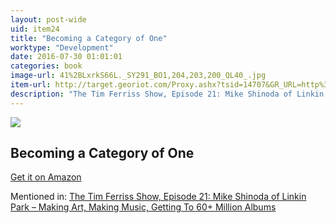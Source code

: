 ```yaml
---
layout: post-wide
uid: item24
title: "Becoming a Category of One"
worktype: "Development"
date: 2016-07-30 01:01:01
categories: book
image-url: 41%2BLxrkS66L._SY291_BO1,204,203,200_QL40_.jpg
item-url: http://target.georiot.com/Proxy.ashx?tsid=14707&GR_URL=http%3A%2F%2Fwww.amazon.com%2FBecoming-Category-One-Extraordinary-Comparison%2Fdp%2F0470496355%2F
description: "The Tim Ferriss Show, Episode 21: Mike Shinoda of Linkin Park – Making Art, Making Music, Getting To 60+ Million Albums"
---
```

<a href="http://target.georiot.com/Proxy.ashx?tsid=14707&GR_URL=http%3A%2F%2Fwww.amazon.com%2FBecoming-Category-One-Extraordinary-Comparison%2Fdp%2F0470496355%2F" target="blank"><img src="../../../../img/thumbs/41%2BLxrkS66L._SY291_BO1,204,203,200_QL40_.jpg" class="prod-img"></a>
<h2>Becoming a Category of One</h2>
<p><a href="http://target.georiot.com/Proxy.ashx?tsid=14707&GR_URL=http%3A%2F%2Fwww.amazon.com%2FBecoming-Category-One-Extraordinary-Comparison%2Fdp%2F0470496355%2F" target="blank">Get it on Amazon</a><p>
<p>Mentioned in: <a href="http://fourhourworkweek.com/2014/08/04/mike-shinoda/" target="blank">The Tim Ferriss Show, Episode 21: Mike Shinoda of Linkin Park – Making Art, Making Music, Getting To 60+ Million Albums</a></p>
